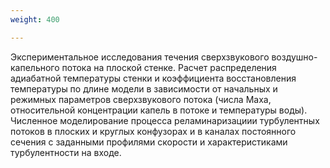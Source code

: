 ```yaml
---
weight: 400

---
```


Экспериментальное исследования течения сверхзвукового воздушно-капельного потока на плоской стенке. Расчет распределения адиабатной температуры стенки и коэффициента восстановления температуры по длине модели в зависимости от начальных и режимных параметров сверхзвукового потока (числа Маха, относительной концентрации капель в потоке и температуры воды). Численное моделирование процесса реламинаризациии турбулентных потоков в плоских и круглых конфузорах и в каналах постоянного сечения с заданными профилями скорости и характеристиками турбулентности на входе.
